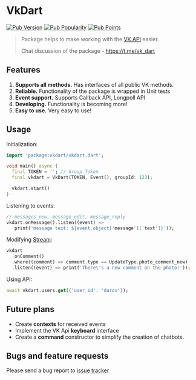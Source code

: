 # VkDart

[![Pub Version](https://img.shields.io/pub/v/vkdart?style=flat-square)](https://pub.dev/packages/vkdart)
[![Pub Popularity](https://img.shields.io/pub/popularity/vkdart?style=flat-square)](https://pub.dev/packages/vkdart)
[![Pub Points](https://img.shields.io/pub/points/vkdart?style=flat-square)](https://pub.dev/packages/vkdart)

> Package helps to make working with the [VK API](https://dev.vk.com/) easier.
>
> Chat discussion of the package - https://t.me/vk_dart

## Features
1. **Supports all methods.** Has interfaces of all public VK methods.
2. **Reliable.** Functionality of the package is wrapped in Unit tests 
3. **Event support.** Supports Callback API, Longpoll API
4. **Developing.** Functionality is becoming more!
5. **Easy to use.** Very easy to use!

## Usage

Initialization:
```dart
import 'package:vkdart/vkdart.dart';

void main() async {
  final TOKEN = ''; // Group Token
  final vkdart = VkDart(TOKEN, Event(), groupId: 123);

  vkdart.start()
}
```

Listening to events:
```dart
// messages_new, message_edit, message_reply
vkdart.onMessage().listen((event) =>
   print('message text: ${event.object['message']['text']}'));
```

Modifying [Stream](https://www.dartlang.org/tutorials/language/streams#methods-that-modify-a-stream):
```dart
vkdart
  .onComment()
  .where((comment) => comment.type == UpdateType.photo_comment_new)
  .listen((event) => print('There\'s a new comment on the photo!'));
```

Using API:
```dart
await vkdart.users.get({'user_id': 'durov'});
```

## Future plans
- Create **contexts** for received events
- Implement the VK Api **keyboard** interface
- Create a **command** constructor to simplify the creation of chatbots.

## Bugs and feature requests

Please send a bug report to [issue tracker](https://github.com/swedesjs/vkdart/issues)
